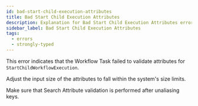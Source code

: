 ```yaml
---
id: bad-start-child-execution-attributes
title: Bad Start Child Execution Attributes
description: Explanation for Bad Start Child Execution Attributes error message, and how to fix it.
sidebar_label: Bad Start Child Execution Attributes
tags:
  - errors
  - strongly-typed
---
```


This error indicates that the Workflow Task failed to validate attributes for `StartChildWorkflowExecution`.

Adjust the input size of the attributes to fall within the system's size limits.

Make sure that Search Attribute validation is performed after unaliasing keys.
